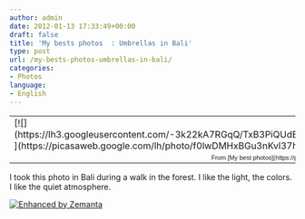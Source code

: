 ```yaml
---
author: admin
date: 2012-01-13 17:33:49+00:00
draft: false
title: 'My bests photos  : Umbrellas in Bali'
type: post
url: /my-bests-photos-umbrellas-in-bali/
categories:
- Photos
language:
- English
---
```


<table style="width: auto;" >
<tbody >
<tr >

<td >[![](https://lh3.googleusercontent.com/-3k22kA7RGqQ/TxB3PiQUdEI/AAAAAAAB0VQ/YoqkwuQ8reQ/s640/DSC03582.JPG)
](https://picasaweb.google.com/lh/photo/f0lwDMHxBGu3nKvl37hy9NMTjNZETYmyPJy0liipFm0?feat=embedwebsite)
</td>
</tr>
<tr >

<td style="font-family: arial,sans-serif; font-size: 11px; text-align: right;" >From [My best photos](https://picasaweb.google.com/laurent.maumet/MyBestPhotos?authuser=0&feat=embedwebsite)
</td>
</tr>
</tbody>
</table>
I took this photo in Bali during a walk in the forest.
I like the light, the colors.
I like the quiet atmosphere.


[![Enhanced by Zemanta](http://img.zemanta.com/zemified_a.png?x-id=bfa7edb7-aed2-41e5-85c8-2f094041a541)
](http://www.zemanta.com/)
